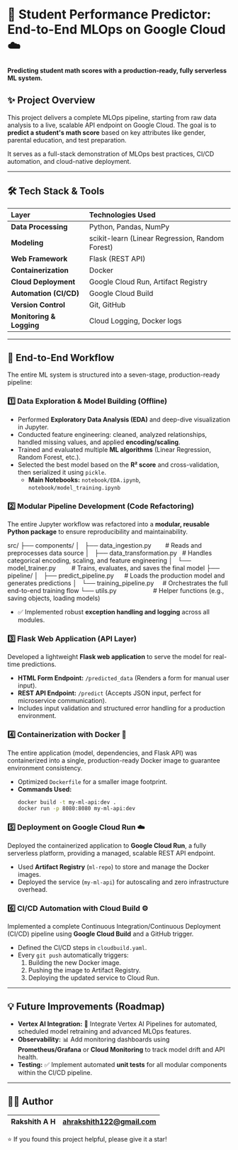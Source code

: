 
# 🚀 Student Performance Predictor: End-to-End MLOps on Google Cloud ☁️

**Predicting student math scores with a production-ready, fully serverless ML system.**

## ✨ Project Overview

This project delivers a complete MLOps pipeline, starting from raw data analysis to a live, scalable API endpoint on Google Cloud. The goal is to **predict a student's math score** based on key attributes like gender, parental education, and test preparation.

It serves as a full-stack demonstration of MLOps best practices, CI/CD automation, and cloud-native deployment.

---

## 🛠️ Tech Stack & Tools

| Layer | Technologies Used |
| :--- | :--- |
| **Data Processing** | Python, Pandas, NumPy |
| **Modeling** | scikit-learn (Linear Regression, Random Forest) |
| **Web Framework** | Flask (REST API) |
| **Containerization** | Docker |
| **Cloud Deployment** | Google Cloud Run, Artifact Registry |
| **Automation (CI/CD)** | Google Cloud Build |
| **Version Control** | Git, GitHub |
| **Monitoring & Logging**| Cloud Logging, Docker logs |

---

## 🎯 End-to-End Workflow

The entire ML system is structured into a seven-stage, production-ready pipeline:

### 1️⃣ Data Exploration & Model Building (Offline)

* Performed **Exploratory Data Analysis (EDA)** and deep-dive visualization in Jupyter.
* Conducted feature engineering: cleaned, analyzed relationships, handled missing values, and applied **encoding/scaling**.
* Trained and evaluated multiple **ML algorithms** (Linear Regression, Random Forest, etc.).
* Selected the best model based on the **R² score** and cross-validation, then serialized it using `pickle`.
    * **Main Notebooks:** `notebook/EDA.ipynb`, `notebook/model_training.ipynb`

### 2️⃣ Modular Pipeline Development (Code Refactoring)

The entire Jupyter workflow was refactored into a **modular, reusable Python package** to ensure reproducibility and maintainability.


src/
├── components/
│   ├── data\_ingestion.py        \# Reads and preprocesses data source
│   ├── data\_transformation.py   \# Handles categorical encoding, scaling, and feature engineering
│   └── model\_trainer.py         \# Trains, evaluates, and saves the final model
├── pipeline/
│   ├── predict\_pipeline.py      \# Loads the production model and generates predictions
│   └── training\_pipeline.py     \# Orchestrates the full end-to-end training flow
└── utils.py                     \# Helper functions (e.g., saving objects, loading models)



* ✅ Implemented robust **exception handling and logging** across all modules.

### 3️⃣ Flask Web Application (API Layer)

Developed a lightweight **Flask web application** to serve the model for real-time predictions.

* **HTML Form Endpoint:** `/predicted_data` (Renders a form for manual user input).
* **REST API Endpoint:** `/predict` (Accepts JSON input, perfect for microservice communication).
* Includes input validation and structured error handling for a production environment.

### 4️⃣ Containerization with Docker 🐳

The entire application (model, dependencies, and Flask API) was containerized into a single, production-ready Docker image to guarantee environment consistency.

* Optimized `Dockerfile` for a smaller image footprint.
* **Commands Used:**
    ```bash
    docker build -t my-ml-api:dev .
    docker run -p 8080:8080 my-ml-api:dev
    ```

### 5️⃣ Deployment on Google Cloud Run ☁️

Deployed the containerized application to **Google Cloud Run**, a fully serverless platform, providing a managed, scalable REST API endpoint.

* Used **Artifact Registry** (`ml-repo`) to store and manage the Docker images.
* Deployed the service (`my-ml-api`) for autoscaling and zero infrastructure overhead.

### 6️⃣ CI/CD Automation with Cloud Build ⚙️

Implemented a complete Continuous Integration/Continuous Deployment (CI/CD) pipeline using **Google Cloud Build** and a GitHub trigger.

* Defined the CI/CD steps in `cloudbuild.yaml`.
* Every `git push` automatically triggers:
    1.  Building the new Docker image.
    2.  Pushing the image to Artifact Registry.
    3.  Deploying the updated service to Cloud Run.

---

## 💡 Future Improvements (Roadmap)

* **Vertex AI Integration:** 🔁 Integrate Vertex AI Pipelines for automated, scheduled model retraining and advanced MLOps features.
* **Observability:** 📊 Add monitoring dashboards using **Prometheus/Grafana** or **Cloud Monitoring** to track model drift and API health.
* **Testing:** ✅ Implement automated **unit tests** for all modular components within the CI/CD pipeline.

---

## 👨‍💻 Author

| **Rakshith A H** | ahrakshith122@gmail.com |
| :--- | :--- |

⭐ If you found this project helpful, please give it a star!
